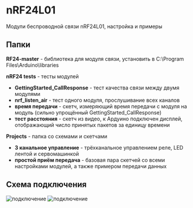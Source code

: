 ﻿# nRF24L01
Модули беспроводной связи nRF24L01, настройка и примеры

## Папки

**RF24-master** - библиотека для модуля связи, установить в C:\Program Files\Arduino\libraries
  
**nRF24 tests** - тесты модулей
  
- **GettingStarted_CallResponse** - тест качества связи между двумя модулями
- **nrf_listen_air** - тест одного модуля, прослушивание всех каналов
- **время передачи** - скетч, измеряющий время передачи с модуля на модуль (сильно упрощённый GettingStarted_CallResponse)
- **тест расстояния** - скетч из видео, к Ардуино подключен дисплей, отображающий число принятых пакетов за единицу времени
  
**Projects** - папка со схемами и скетчами
  
- **3 канальное управление** - трёхканальное управлением реле, LED лентой и сервомашинкой
- **простой приём передача** - базовая пара скетчей со всеми настройками модулей, а также примером передачи данных
 
 
## Схема подключения
![подключение](https://github.com/AlexGyver/nRF24L01/blob/master/connect.jpg)
![подключение](https://github.com/AlexGyver/nRF24L01/blob/master/connect_adapter.png)

